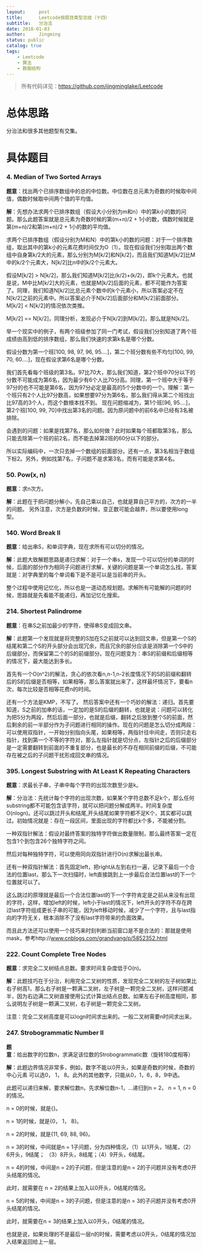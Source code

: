 ```yaml
---
layout:     post
title:      Leetcode按题目类型总结（十四）
subtitle:   分治法
date: 2018-01-03
author:     Jingming
status: public
catalog: true
tags:
    - Leetcode
    - 算法
    - 数据结构
---
```


> 所有代码详见：https://github.com/jingminglake/Leetcode

# 总体思路
分治法和很多其他题型有交集。


# 具体题目
### 4. Median of Two Sorted Arrays
**题意**：找出两个已排序数组中的总的中位数。中位数在总元素为奇数的时候取中间值，偶数时候取中间两个值的平均值。

**解**：先想办法求两个已排序数组（假设大小分别为m和n）中的第k小的数的问题。那么此题答案就是总元素为奇数时候的第(m+n)/2 + 1小的数，偶数时候就是第(m+n)/2和第(m+n)/2 + 1小的数的平均值。

求两个已排序数组（假设分别为M和N）中的第k小的数的问题：对于一个排序数组，取出其中的第k小的元素花费时间仅为O（1）。现在假设我们分别取出两个数组中自身第k/2大的元素，那么分别为M\[k/2]和N\[k/2]，而且我们知道M\[k/2]比M中的k/2个元素大，N\[k/2]比n中的k/2个元素大。

假设M\[k/2] > N\[k/2]，那么我们知道M\[k/2]比(k/2)+(k/2)，即k个元素大。也就是说，M中比M\[k/2]大的元素，也就是M\[k/2]后面的元素，都不可能作为答案了。同理，我们知道N\[k/2]比总元素个数中的k个元素小，所以答案必定不在N\[k/2]之前的元素中。所以答案必介于N\[k/2]后面部分和M\[k/2]前面部分。
M\[k/2] < N\[k/2]的情况依次类推。

M\[k/2] == N\[k/2]，同理分析，发现必介于N\[k/2]到M\[k/2]，那么就是N\[k/2]。

举一个现实中的例子，有两个班级参加了同一门考试，假设我们分别知道了两个班成绩由高到低的排序数组，那么我们快速的求第k名是哪个分数。

假设分数为第一个班\[100, 98, 97, 96, 95....]，第二个班分数有些不均匀\[100, 99, 70, 60....]，现在假设求第6名是哪个分数。

我们首先看每个班级的第3名。97比70大，那么我们知道，第2个班中70分以下的分数不可能成为第6名，因为最少有6个人比70分高。同理，第一个班中大于等于97分的也不可能是第6名，因为97分必定是最高的5个分数中的一个。理解：第一个班只有2个人比97分数高，如果想要97分为第6名，那么我们得从第二个班找出比97高的3个人，而这个数根本找不到。
现在问题缩减为，第1个班\[96, 95....]，第2个班\[100, 99, 70]中找出第3名的问题。因为原问题中的前6名中已经有3名被排除。

会遇到的问题：如果是找第7名，那么如何做？此时如果每个班都取第3名，那么只能去除第一个班的前2名，而不能去掉第2班的60分以下的部分。

所以实际编码中，一次只去掉一个数组的前面部分。还有一点，第3名相当于数组下标2。另外，例如找第7名，子问题不是求第3名，而有可能是求第4名。
### 50. Pow(x, n)
**题意**：求n次方。

**解**：此题在于把问题分解小，先自己乘以自己，也就是算自己平方的，次方的一半的问题。
另外注意，次方是负数的时候，变正数可能会越界，所以要使用long型。
### 140. Word Break II
**题意**：给出串S，和单词字典，现在求所有可以切分的情况。

**解**：此题大致解题思路是递归求解：对于一个串s，发现一个可以切分的单词的时候，后面的部分作为相同子问题进行求解，关键的问题是第一个单词怎么找，答案就是：对字典里的每个单词看下是不是可以是当前串的开头。

整个过程中使用记忆化，所以也是一道动态规划题。求解所有可能解的问题的时候，思路就是先看能不能递归，再加记忆化搜索。
### 214. Shortest Palindrome
**题意**：在串S之前加最少的字符，使得串S变成回文串。

**解**：此题第一个发现就是将完整的S加在S之前就可以达到回文串，但是第一个S的结尾和第二个S的开头部分会出现冗余，而且冗余的部分应该是消除第一个S中的后缀部分，而保留第二个的S的前缀部分。现在问题变为：串S的前缀和后缀相等的情况下，最大能达到多长。

首先有一个O(n^2)的解法，贪心的依次看n,n-1,n-2长度情况下的S的前缀和翻转后的S的后缀是否相等，如果相等，那么答案就出来了，这样最坏情况下，要看n次，每次比较是否相等花费n的时间。

还有一个方法是KMP，不写了。
然后答案中还有一个巧妙的解法：递归。首先要知道，S之前的加串的话，一定加的是S的后缀的翻转，也就是说：问题可以转化为把S分为两段，然后后面一部分，也就是后缀，翻转之后放到整个S的前面，然后剩余的前一半部分作为子问题进行相同的操作。现在的问题是怎么切分成两段：可以使用双指针，一开始分别指向头尾，如果相等，两指针往中间走，否则只走右指针，找到第一个不等的字符对，那么左指针就是切分点，左指针之后的后缀部分是一定需要翻转到前面的不重复部分，也是最长的不存在相同前缀的后缀，不可能存在被之后的子问题干扰形成回文串的情况。

### 395. Longest Substring with At Least K Repeating Characters
**题意**：求最长子串，子串中每个字符的出现次数至少是k。

**解**：分治法：先统计每个字符的出现次数，如果某个字符总数不足k个，那么任何substring都不可能包含该字符，就可以把问题分解成两半。时间复杂度O(nlogn)。还可以跳过开头和结尾,开头结尾如果字符都不足K个，其实都可以跳过。初始情况就是：存在一段区间，里面出现的字符都比k个多，不能被分割。

一种双指针解法：假设对最终答案的独特字符做出数量限制，那么最终答案一定在包含1个到包含26个独特字符之间。

然后对每种独特字符，可以使用同向双指针进行O(n)求解出最长串。

还有一种双指针解法：首先固定left，把right从左到右扫一遍，记录下最后一个合法的位置last，那么下一次扫描时，left直接跳到上一步最后合法位置last的下一个位置就可以了。

这么跳过的原理就是最后一个合法位置last的下一个字符肯定是之前从来没有出现的字符，这样，增加left的时候，left小于last的情况下，left开头的字符不存在跨过last字符组成更长子串的可能，因为left移动时候，减少了一个字符，且与last指向的字符无关，根本消除不了没有last字符带来的负面效果。

而且此方法还可以使用一个技巧来时刻判断当前窗口是不是合法的：那就是使用mask，参考http://www.cnblogs.com/grandyang/p/5852352.html

### 222. Count Complete Tree Nodes
**题意**：求完全二叉树结点总数。要求时间复杂度低于O(n)。

**解**：此题技巧在于分治，利用完全二叉树的性质，发现完全二叉树的左子树如果比右子树高1，那么右子树是一颗满二叉树，左子树是一颗完全二叉树，这样问题减半，因为右边满二叉树直接使用公式计算出结点总数。如果左右子树高度相同，那么说明左子树是一颗满二叉树，右子树是一颗完全二叉树。

注意：完全二叉树高度是可以logn时间求出来的。一般二叉树需要n时间求出来。

### 247. Strobogrammatic Number II
**题意**：给出数字的位数n，求满足该位数的Strobogrammatic数（旋转180度相等）

**解**：此题边界情况非常多，例如，数字不能以0开头，如果是奇数的时候，奇数的中心元素
可以选0， 1， 8。此外的其他数字，只能从0，1，6，8，9中选。

此题可以递归来解，要求解位数n，先求解位数n-1，...递归到n = 2， n = 1, n = 0的情况。

n = 0的时候，就是{}。

n = 1的时候，就是{0， 1， 8}。

n = 2的时候，就是{11, 69, 88, 96}。

n = 3的时候，中间就是n = 1子问题，分为四种情况，（1）以1开头，1结尾，（2）6开头，9结尾；
（3）8开头，8结尾；（4）9开头，6结尾。

n = 4的时候，中间是n = 2的子问题，但是注意的是n = 2的子问题并没有考虑0开头结尾的情况。

此时，就需要在 n = 2的结果上加入以0开头，0结尾的情况。

n = 5的时候，中间是n = 3的子问题，但是注意的是n = 3的子问题并没有考虑0开头结尾的情况。

此时，就需要在n = 3的结果上加入以0开头，0结尾的情况。

也就是说，如果处理的不是最后一层n的时候，需要考虑以0开头，0结尾的情况加入结果返回给上一层。


